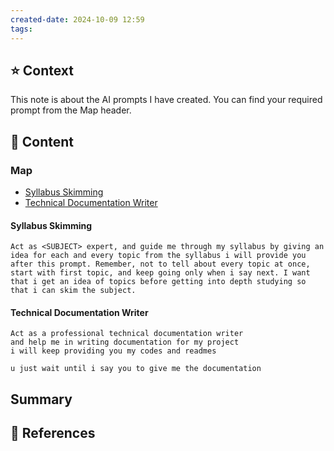 ```yaml
---
created-date: 2024-10-09 12:59
tags: 
---
```


## ⭐️ Context
This note is about the AI prompts I have created. You can find your required prompt from the Map header.

## 📝 Content
### Map
- [Syllabus Skimming](#syllabus-skimming)
- [Technical Documentation Writer](#technical-documentation-writer)

#### Syllabus Skimming
```
Act as <SUBJECT> expert, and guide me through my syllabus by giving an idea for each and every topic from the syllabus i will provide you after this prompt. Remember, not to tell about every topic at once, start with first topic, and keep going only when i say next. I want that i get an idea of topics before getting into depth studying so that i can skim the subject.
```

#### Technical Documentation Writer

```
Act as a professional technical documentation writer
and help me in writing documentation for my project
i will keep providing you my codes and readmes

u just wait until i say you to give me the documentation
```
## Summary

## 🔗 References